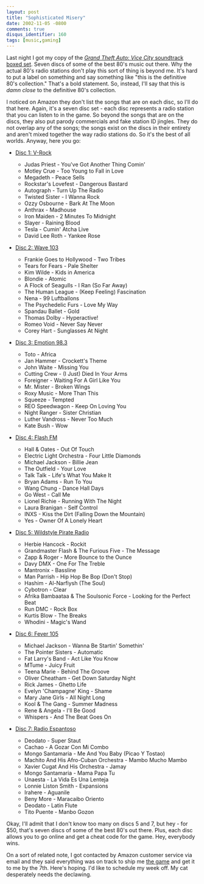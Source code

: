 ```yaml
---
layout: post
title: "Sophisticated Misery"
date: 2002-11-05 -0800
comments: true
disqus_identifier: 160
tags: [music,gaming]
---
```

Last night I got my copy of the [*Grand Theft Auto: Vice City*
soundtrack boxed
set](http://www.amazon.com/exec/obidos/ASIN/B00006SM6Q/mhsvortex). Seven
discs of some of the best 80's music out there. Why the actual 80's
radio stations don't play this sort of thing is beyond me. It's hard to
put a label on something and say something like "this is the definitive
80's collection." That's a bold statement. So, instead, I'll say that
this is *damn close* to the definitive 80's collection.

 I noticed on Amazon they don't list the songs that are on each disc, so
I'll do that here. Again, it's a seven disc set - each disc represents a
radio station that you can listen to in the game. So beyond the songs
that are on the discs, they also put parody commercials and fake station
ID jingles. They do not overlap any of the songs; the songs exist on the
discs in their entirety and aren't mixed together the way radio stations
do. So it's the best of all worlds. Anyway, here you go:
-   [Disc 1:
    V-Rock](http://www.amazon.com/exec/obidos/ASIN/B00006SM7C/mhsvortex)
    -   Judas Priest - You've Got Another Thing Comin'
    -   Motley Crue - Too Young to Fall in Love
    -   Megadeth - Peace Sells
    -   Rockstar's Lovefest - Dangerous Bastard
    -   Autograph - Turn Up The Radio
    -   Twisted Sister - I Wanna Rock
    -   Ozzy Osbourne - Bark At The Moon
    -   Anthrax - Madhouse
    -   Iron Maiden - 2 Minutes To Midnight
    -   Slayer - Raining Blood
    -   Tesla - Cumin' Atcha Live
    -   David Lee Roth - Yankee Rose

-   [Disc 2: Wave
    103](http://www.amazon.com/exec/obidos/ASIN/B00006SM8P/mhsvortex)
    -   Frankie Goes to Hollywood - Two Tribes
    -   Tears for Fears - Pale Shelter
    -   Kim Wilde - Kids in America
    -   Blondie - Atomic
    -   A Flock of Seagulls - I Ran (So Far Away)
    -   The Human League - (Keep Feeling) Fascination
    -   Nena - 99 Luftballons
    -   The Psychedelic Furs - Love My Way
    -   Spandau Ballet - Gold
    -   Thomas Dolby - Hyperactive!
    -   Romeo Void - Never Say Never
    -   Corey Hart - Sunglasses At Night

-   [Disc 3: Emotion
    98.3](http://www.amazon.com/exec/obidos/ASIN/B00006SM8R/mhsvortex)
    -   Toto - Africa
    -   Jan Hammer - Crockett's Theme
    -   John Waite - Missing You
    -   Cutting Crew - (I Just) Died In Your Arms
    -   Foreigner - Waiting For A Girl Like You
    -   Mr. Mister - Broken Wings
    -   Roxy Music - More Than This
    -   Squeeze - Tempted
    -   REO Speedwagon - Keep On Loving You
    -   Night Ranger - Sister Christian
    -   Luther Vandross - Never Too Much
    -   Kate Bush - Wow

-   [Disc 4: Flash
    FM](http://www.amazon.com/exec/obidos/ASIN/B00006SM7E/mhsvortex)
    -   Hall & Oates - Out Of Touch
    -   Electric Light Orchestra - Four Little Diamonds
    -   Michael Jackson - Billie Jean
    -   The Outfield - Your Love
    -   Talk Talk - Life's What You Make It
    -   Bryan Adams - Run To You
    -   Wang Chung - Dance Hall Days
    -   Go West - Call Me
    -   Lionel Richie - Running With The Night
    -   Laura Branigan - Self Control
    -   INXS - Kiss the Dirt (Falling Down the Mountain)
    -   Yes - Owner Of A Lonely Heart

-   [Disc 5: Wildstyle Pirate
    Radio](http://www.amazon.com/exec/obidos/ASIN/B00006SM8U/mhsvortex)
    -   Herbie Hancock - Rockit
    -   Grandmaster Flash & The Furious Five - The Message
    -   Zapp & Roger - More Bounce to the Ounce
    -   Davy DMX - One For The Treble
    -   Mantronix - Bassline
    -   Man Parrish - Hip Hop Be Bop (Don't Stop)
    -   Hashim - Al-Narfiysh (The Soul)
    -   Cybotron - Clear
    -   Afrika Bambaataa & The Soulsonic Force - Looking for the Perfect
        Beat
    -   Run DMC - Rock Box
    -   Kurtis Blow - The Breaks
    -   Whodini - Magic's Wand

-   [Disc 6: Fever
    105](http://www.amazon.com/exec/obidos/ASIN/B00006SM8W/mhsvortex)
    -   Michael Jackson - Wanna Be Startin' Somethin'
    -   The Pointer Sisters - Automatic
    -   Fat Larry's Band - Act Like You Know
    -   MTume - Juicy Fruit
    -   Teena Marie - Behind The Groove
    -   Oliver Cheatham - Get Down Saturday Night
    -   Rick James - Ghetto Life
    -   Evelyn 'Champagne' King - Shame
    -   Mary Jane Girls - All Night Long
    -   Kool & The Gang - Summer Madness
    -   Rene & Angela - I'll Be Good
    -   Whispers - And The Beat Goes On

-   [Disc 7: Radio
    Espantoso](http://www.amazon.com/exec/obidos/ASIN/B00006SM6S/mhsvortex)
    -   Deodato - Super Staut
    -   Cachao - A Gozar Con Mi Combo
    -   Mongo Santamaria - Me And You Baby (Picao Y Tostao)
    -   Machito And His Afro-Cuban Orchestra - Mambo Mucho Mambo
    -   Xavier Cugat And His Orchestra - Jamay
    -   Mongo Santamaria - Mama Papa Tu
    -   Unaesta - La Vida Es Una Lenteja
    -   Lonnie Liston Smith - Expansions
    -   Irahere - Aguanile
    -   Beny More - Maracaibo Oriento
    -   Deodato - Latin Flute
    -   Tito Puente - Manbo Gozon

Okay, I'll admit that I don't know too many on discs 5 and 7, but hey -
for \$50, that's seven discs of some of the best 80's out there. Plus,
each disc allows you to go online and get a cheat code for the game.
Hey, everybody wins.

 On a sort of related note, I got contacted by Amazon customer service
via email and they said everything was on track to ship me [the
game](http://www.amazon.com/exec/obidos/ASIN/B0000696CZ/mhsvortex) and
get it to me by the 7th. Here's hoping. I'd like to schedule my week
off. My cat desperately needs the declawing.

